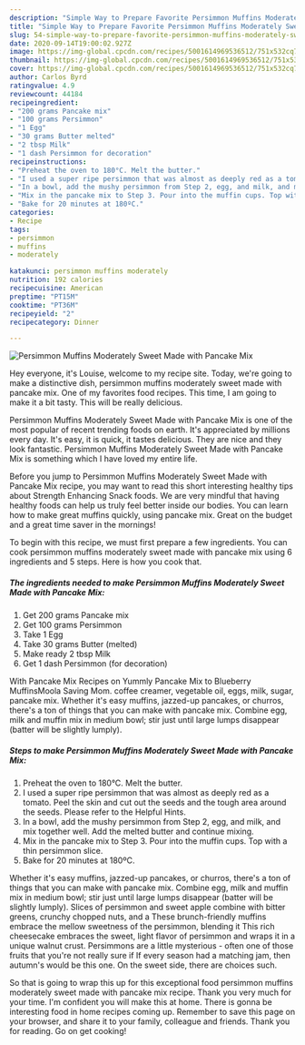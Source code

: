 ```yaml
---
description: "Simple Way to Prepare Favorite Persimmon Muffins Moderately Sweet Made with Pancake Mix"
title: "Simple Way to Prepare Favorite Persimmon Muffins Moderately Sweet Made with Pancake Mix"
slug: 54-simple-way-to-prepare-favorite-persimmon-muffins-moderately-sweet-made-with-pancake-mix
date: 2020-09-14T19:00:02.927Z
image: https://img-global.cpcdn.com/recipes/5001614969536512/751x532cq70/persimmon-muffins-moderately-sweet-made-with-pancake-mix-recipe-main-photo.jpg
thumbnail: https://img-global.cpcdn.com/recipes/5001614969536512/751x532cq70/persimmon-muffins-moderately-sweet-made-with-pancake-mix-recipe-main-photo.jpg
cover: https://img-global.cpcdn.com/recipes/5001614969536512/751x532cq70/persimmon-muffins-moderately-sweet-made-with-pancake-mix-recipe-main-photo.jpg
author: Carlos Byrd
ratingvalue: 4.9
reviewcount: 44184
recipeingredient:
- "200 grams Pancake mix"
- "100 grams Persimmon"
- "1 Egg"
- "30 grams Butter melted"
- "2 tbsp Milk"
- "1 dash Persimmon for decoration"
recipeinstructions:
- "Preheat the oven to 180°C. Melt the butter."
- "I used a super ripe persimmon that was almost as deeply red as a tomato. Peel the skin and cut out the seeds and the tough area around the seeds. Please refer to the Helpful Hints."
- "In a bowl, add the mushy persimmon from Step 2, egg, and milk, and mix together well. Add the melted butter and continue mixing."
- "Mix in the pancake mix to Step 3. Pour into the muffin cups. Top with a thin persimmon slice."
- "Bake for 20 minutes at 180ºC."
categories:
- Recipe
tags:
- persimmon
- muffins
- moderately

katakunci: persimmon muffins moderately 
nutrition: 192 calories
recipecuisine: American
preptime: "PT15M"
cooktime: "PT36M"
recipeyield: "2"
recipecategory: Dinner

---
```



![Persimmon Muffins Moderately Sweet Made with Pancake Mix](https://img-global.cpcdn.com/recipes/5001614969536512/751x532cq70/persimmon-muffins-moderately-sweet-made-with-pancake-mix-recipe-main-photo.jpg)

Hey everyone, it's Louise, welcome to my recipe site. Today, we're going to make a distinctive dish, persimmon muffins moderately sweet made with pancake mix. One of my favorites food recipes. This time, I am going to make it a bit tasty. This will be really delicious.

Persimmon Muffins Moderately Sweet Made with Pancake Mix is one of the most popular of recent trending foods on earth. It's appreciated by millions every day. It's easy, it is quick, it tastes delicious. They are nice and they look fantastic. Persimmon Muffins Moderately Sweet Made with Pancake Mix is something which I have loved my entire life.

Before you jump to Persimmon Muffins Moderately Sweet Made with Pancake Mix recipe, you may want to read this short interesting healthy tips about Strength Enhancing Snack foods. We are very mindful that having healthy foods can help us truly feel better inside our bodies. You can learn how to make great muffins quickly, using pancake mix. Great on the budget and a great time saver in the mornings!


To begin with this recipe, we must first prepare a few ingredients. You can cook persimmon muffins moderately sweet made with pancake mix using 6 ingredients and 5 steps. Here is how you cook that.

<!--inarticleads1-->

##### The ingredients needed to make Persimmon Muffins Moderately Sweet Made with Pancake Mix:

1. Get 200 grams Pancake mix
1. Get 100 grams Persimmon
1. Take 1 Egg
1. Take 30 grams Butter (melted)
1. Make ready 2 tbsp Milk
1. Get 1 dash Persimmon (for decoration)


With Pancake Mix Recipes on Yummly Pancake Mix to Blueberry MuffinsMoola Saving Mom. coffee creamer, vegetable oil, eggs, milk, sugar, pancake mix. Whether it&#39;s easy muffins, jazzed-up pancakes, or churros, there&#39;s a ton of things that you can make with pancake mix. Combine egg, milk and muffin mix in medium bowl; stir just until large lumps disappear (batter will be slightly lumply). 

<!--inarticleads2-->

##### Steps to make Persimmon Muffins Moderately Sweet Made with Pancake Mix:

1. Preheat the oven to 180°C. Melt the butter.
1. I used a super ripe persimmon that was almost as deeply red as a tomato. Peel the skin and cut out the seeds and the tough area around the seeds. Please refer to the Helpful Hints.
1. In a bowl, add the mushy persimmon from Step 2, egg, and milk, and mix together well. Add the melted butter and continue mixing.
1. Mix in the pancake mix to Step 3. Pour into the muffin cups. Top with a thin persimmon slice.
1. Bake for 20 minutes at 180ºC.


Whether it&#39;s easy muffins, jazzed-up pancakes, or churros, there&#39;s a ton of things that you can make with pancake mix. Combine egg, milk and muffin mix in medium bowl; stir just until large lumps disappear (batter will be slightly lumply). Slices of persimmon and sweet apple combine with bitter greens, crunchy chopped nuts, and a These brunch-friendly muffins embrace the mellow sweetness of the persimmon, blending it This rich cheesecake embraces the sweet, light flavor of persimmon and wraps it in a unique walnut crust. Persimmons are a little mysterious - often one of those fruits that you&#39;re not really sure if If every season had a matching jam, then autumn&#39;s would be this one. On the sweet side, there are choices such. 

So that is going to wrap this up for this exceptional food persimmon muffins moderately sweet made with pancake mix recipe. Thank you very much for your time. I'm confident you will make this at home. There is gonna be interesting food in home recipes coming up. Remember to save this page on your browser, and share it to your family, colleague and friends. Thank you for reading. Go on get cooking!
